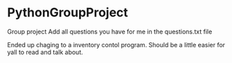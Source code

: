 # PythonGroupProject
Group project
Add all questions you have for me in the questions.txt file

Ended up chaging to a inventory contol program. Should be a little easier for yall to read and talk about.

